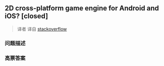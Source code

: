 ## 2D cross-platform game engine for Android and iOS? [closed]

> 译者 译自 [stackoverflow](http://stackoverflow.com/questions/12234457/2d-cross-platform-game-engine-for-android-and-ios) 

### 问题描述 

### 高票答案 

